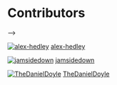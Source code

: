 # Contributors

<!-- <!-- [![AlexHedley](https://avatars3.githubusercontent.com/u/1573469?s=50&v=4)](https://github.com/AlexHedley/) -->
<!-- [AlexHedley](https://github.com/AlexHedley/) --> -->

[![alex-hedley](https://avatars3.githubusercontent.com/u/79629950?s=50&v=4)](https://github.com/alex-hedley/)
[alex-hedley](https://github.com/alex-hedley/)

[![jamsidedown](https://avatars3.githubusercontent.com/u/46314954?s=50&v=4)](https://github.com/jamsidedown/)
[jamsidedown](https://github.com/jamsidedown/)

[![TheDanielDoyle](https://avatars.githubusercontent.com/u/3020488?s=50&v=4)](https://github.com/TheDanielDoyle)
[TheDanielDoyle](https://github.com/TheDanielDoyle)
